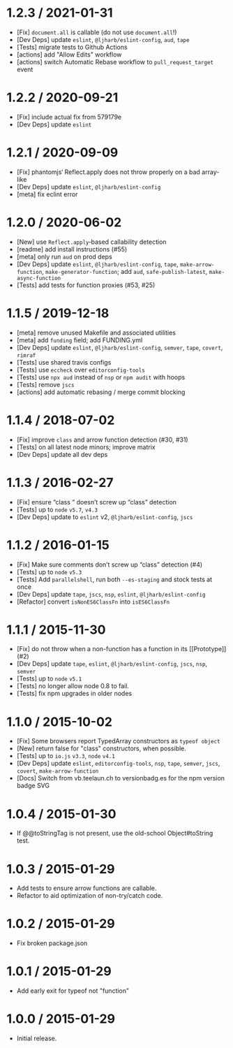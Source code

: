 1.2.3 / 2021-01-31
=================

* [Fix] `document.all` is callable (do not use `document.all`!)
* [Dev Deps] update `eslint`, `@ljharb/eslint-config`, `aud`, `tape`
* [Tests] migrate tests to Github Actions
* [actions] add "Allow Edits" workflow
* [actions] switch Automatic Rebase workflow to `pull_request_target` event

1.2.2 / 2020-09-21
=================

* [Fix] include actual fix from 579179e
* [Dev Deps] update `eslint`

1.2.1 / 2020-09-09
=================

* [Fix] phantomjs‘ Reflect.apply does not throw properly on a bad array-like
* [Dev Deps] update `eslint`, `@ljharb/eslint-config`
* [meta] fix eclint error

1.2.0 / 2020-06-02
=================

* [New] use `Reflect.apply`‑based callability detection
* [readme] add install instructions (#55)
* [meta] only run `aud` on prod deps
* [Dev Deps] update `eslint`, `@ljharb/eslint-config`, `tape`, `make-arrow-function`, `make-generator-function`;
  add `aud`, `safe-publish-latest`, `make-async-function`
* [Tests] add tests for function proxies (#53, #25)

1.1.5 / 2019-12-18
=================

* [meta] remove unused Makefile and associated utilities
* [meta] add `funding` field; add FUNDING.yml
* [Dev Deps] update `eslint`, `@ljharb/eslint-config`, `semver`, `tape`, `covert`, `rimraf`
* [Tests] use shared travis configs
* [Tests] use `eccheck` over `editorconfig-tools`
* [Tests] use `npx aud` instead of `nsp` or `npm audit` with hoops
* [Tests] remove `jscs`
* [actions] add automatic rebasing / merge commit blocking

1.1.4 / 2018-07-02
=================

* [Fix] improve `class` and arrow function detection (#30, #31)
* [Tests] on all latest node minors; improve matrix
* [Dev Deps] update all dev deps

1.1.3 / 2016-02-27
=================

* [Fix] ensure “class “ doesn’t screw up “class” detection
* [Tests] up to `node` `v5.7`, `v4.3`
* [Dev Deps] update to `eslint` v2, `@ljharb/eslint-config`, `jscs`

1.1.2 / 2016-01-15
=================

* [Fix] Make sure comments don’t screw up “class” detection (#4)
* [Tests] up to `node` `v5.3`
* [Tests] Add `parallelshell`, run both `--es-staging` and stock tests at once
* [Dev Deps] update `tape`, `jscs`, `nsp`, `eslint`, `@ljharb/eslint-config`
* [Refactor] convert `isNonES6ClassFn` into `isES6ClassFn`

1.1.1 / 2015-11-30
=================

* [Fix] do not throw when a non-function has a function in its [[Prototype]] (#2)
* [Dev Deps] update `tape`, `eslint`, `@ljharb/eslint-config`, `jscs`, `nsp`, `semver`
* [Tests] up to `node` `v5.1`
* [Tests] no longer allow node 0.8 to fail.
* [Tests] fix npm upgrades in older nodes

1.1.0 / 2015-10-02
=================

* [Fix] Some browsers report TypedArray constructors as `typeof object`
* [New] return false for "class" constructors, when possible.
* [Tests] up to `io.js` `v3.3`, `node` `v4.1`
* [Dev Deps] update `eslint`, `editorconfig-tools`, `nsp`, `tape`, `semver`, `jscs`, `covert`, `make-arrow-function`
* [Docs] Switch from vb.teelaun.ch to versionbadg.es for the npm version badge SVG

1.0.4 / 2015-01-30
=================

* If @@toStringTag is not present, use the old-school Object#toString test.

1.0.3 / 2015-01-29
=================

* Add tests to ensure arrow functions are callable.
* Refactor to aid optimization of non-try/catch code.

1.0.2 / 2015-01-29
=================

* Fix broken package.json

1.0.1 / 2015-01-29
=================

* Add early exit for typeof not "function"

1.0.0 / 2015-01-29
=================

* Initial release.
